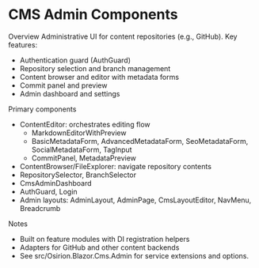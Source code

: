 # CMS Admin Components

Overview
Administrative UI for content repositories (e.g., GitHub). Key features:
- Authentication guard (AuthGuard)
- Repository selection and branch management
- Content browser and editor with metadata forms
- Commit panel and preview
- Admin dashboard and settings

Primary components
- ContentEditor: orchestrates editing flow
  - MarkdownEditorWithPreview
  - BasicMetadataForm, AdvancedMetadataForm, SeoMetadataForm, SocialMetadataForm, TagInput
  - CommitPanel, MetadataPreview
- ContentBrowser/FileExplorer: navigate repository contents
- RepositorySelector, BranchSelector
- CmsAdminDashboard
- AuthGuard, Login
- Admin layouts: AdminLayout, AdminPage, CmsLayoutEditor, NavMenu, Breadcrumb

Notes
- Built on feature modules with DI registration helpers
- Adapters for GitHub and other content backends
- See src/Osirion.Blazor.Cms.Admin for service extensions and options.
